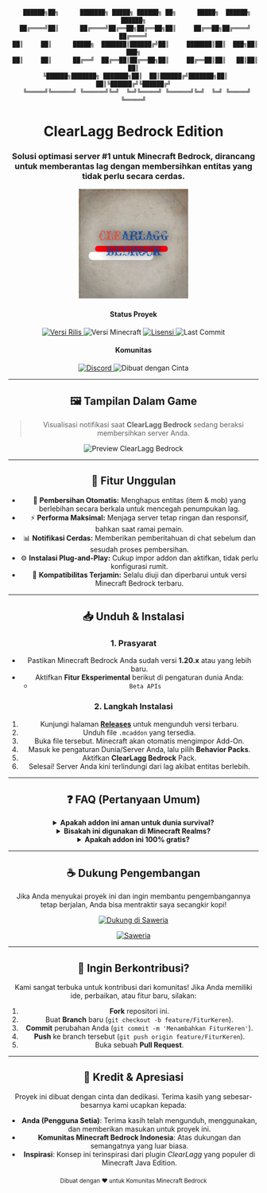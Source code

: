 <div align="center">

```
  ██████╗██╗      ███████╗ █████╗ ██████╗ ██╗      █████╗  ██████╗  ██████╗
 ██╔════╝██║      ██╔════╝██╔══██╗██╔══██╗██║     ██╔══██╗██╔════╝ ██╔════╝
 ██║     ██║      █████╗  ███████║██████╔╝██║     ███████║██║  ███╗██║  ███╗
 ██║     ██║      ██╔══╝  ██╔══██║██╔══██╗██║     ██╔══██║██║   ██║██║   ██║
 ╚██████╗███████╗ ███████╗██║  ██║██████╔╝███████╗██║  ██║╚██████╔╝╚██████╔╝
  ╚═════╝╚══════╝ ╚══════╝╚═╝  ╚═╝╚═════╝ ╚══════╝╚═╝  ╚═╝ ╚═════╝  ╚═════╝
```
<h1 align="center">ClearLagg Bedrock Edition</h1>
<h3 align="center">Solusi optimasi server #1 untuk Minecraft Bedrock, dirancang untuk memberantas lag dengan membersihkan entitas yang tidak perlu secara cerdas.</h3>

<img src="image/logo.png" alt="ClearLagg Bedrock Logo" width="220"/>

<div align="center">

<h4>Status Proyek</h4>
<p>
    <a href="https://github.com/[NAMA-PENGGUNA-GITHUB]/[NAMA-REPO-ANDA]/releases/latest">
        <img src="https://img.shields.io/github/v/release/[NAMA-PENGGUNA-GITHUB]/[NAMA-REPO-ANDA]?style=flat-square&logo=github&color=347d39&label=Rilis" alt="Versi Rilis"/>
    </a>
    <img src="https://img.shields.io/badge/Minecraft-1.20%2B-green?style=flat-square&logo=minecraft" alt="Versi Minecraft"/>
    <a href="https://github.com/[NAMA-PENGGUNA-GITHUB]/[NAMA-REPO-ANDA]/blob/main/LICENSE">
        <img src="https://img.shields.io/github/license/[NAMA-PENGGUNA-GITHUB]/[NAMA-REPO-ANDA]?style=flat-square&color=22c55e" alt="Lisensi"/>
    </a>
    <img src="https://img.shields.io/github/last-commit/[NAMA-PENGGUNA-GITHUB]/[NAMA-REPO-ANDA]?style=flat-square&logo=github&label=Commit%20Terakhir" alt="Last Commit"/>
</p>

<h4>Komunitas</h4>
<p>
    <a href="https://discord.gg/[KODE-UNDANGAN-DISCORD-ANDA]">
        <img src="https://img.shields.io/discord/1?style=flat-square&logo=discord&logoColor=white&label=Discord&color=5865F2" alt="Discord"/>
    </a>
    <img src="https://img.shields.io/badge/Dibuat_dengan-Cinta-ff69b4?style=flat-square" alt="Dibuat dengan Cinta"/>
</p>

</div>


---

## 🖼️ Tampilan Dalam Game
> Visualisasi notifikasi saat **ClearLagg Bedrock** sedang beraksi membersihkan server Anda.

<p align="center">
  <img src="image/preview.png" alt="Preview ClearLagg Bedrock" width="700"/>
</p>

---

## 🚀 Fitur Unggulan
- 🧹 **Pembersihan Otomatis:** Menghapus entitas (item & mob) yang berlebihan secara berkala untuk mencegah penumpukan lag.
- ⚡ **Performa Maksimal:** Menjaga server tetap ringan dan responsif, bahkan saat ramai pemain.
- 📊 **Notifikasi Cerdas:** Memberikan pemberitahuan di chat sebelum dan sesudah proses pembersihan.
- ⚙️ **Instalasi Plug-and-Play:** Cukup impor addon dan aktifkan, tidak perlu konfigurasi rumit.
- 🔄 **Kompatibilitas Terjamin:** Selalu diuji dan diperbarui untuk versi Minecraft Bedrock terbaru.

---

## 📥 Unduh & Instalasi

### 1. Prasyarat
- Pastikan Minecraft Bedrock Anda sudah versi **1.20.x** atau yang lebih baru.
- Aktifkan **Fitur Eksperimental** berikut di pengaturan dunia Anda:
  - `Beta APIs`

### 2. Langkah Instalasi
1. Kunjungi halaman **[Releases](https://github.com/[NAMA-PENGGUNA-GITHUB]/[NAMA-REPO-ANDA]/releases)** untuk mengunduh versi terbaru.
2. Unduh file `.mcaddon` yang tersedia.
3. Buka file tersebut. Minecraft akan otomatis mengimpor Add-On.
4. Masuk ke pengaturan Dunia/Server Anda, lalu pilih **Behavior Packs**.
5. Aktifkan **ClearLagg Bedrock** Pack.
6. Selesai! Server Anda kini terlindungi dari lag akibat entitas berlebih.

---

## ❓ FAQ (Pertanyaan Umum)

<details>
<summary><strong>Apakah addon ini aman untuk dunia survival?</strong></summary>
<br>
Sangat aman! Addon ini dirancang untuk hanya menghapus entitas umum seperti item yang tergeletak di tanah dan mob agresif standar. Entitas penting seperti Villager, Armor Stand, atau mob yang sudah diberi nama tidak akan terhapus.
</details>

<details>
<summary><strong>Bisakah ini digunakan di Minecraft Realms?</strong></summary>
<br>
Meskipun secara teori bisa, performa di Realms terkadang tidak stabil karena keterbatasan kustomisasi. Disarankan untuk digunakan pada server pribadi (BDS) atau dunia lokal untuk hasil terbaik.
</details>

<details>
<summary><strong>Apakah addon ini 100% gratis?</strong></summary>
<br>
Benar! Addon ini sepenuhnya gratis untuk digunakan dan didistribusikan. Namun, jika Anda merasa terbantu, dukungan dalam bentuk donasi akan sangat kami hargai untuk pengembangan di masa depan.
</details>

---

## ☕ Dukung Pengembangan
Jika Anda menyukai proyek ini dan ingin membantu pengembangannya tetap berjalan, Anda bisa mentraktir saya secangkir kopi!

<p align="center">
  <a href="https://saweria.co/Liplips">
    <img src="https://i.ibb.co/n7w6zH7/saweria-logo.png" width="200" alt="Dukung di Saweria"/>
  </a>
</p>

[![Saweria](https://img.shields.io/badge/☕-Traktir%20Kopi%20di%20Saweria-orange?style=for-the-badge&logo=buy-me-a-coffee)](https://saweria.co/Liplips)

---

## 🤝 Ingin Berkontribusi?
Kami sangat terbuka untuk kontribusi dari komunitas! Jika Anda memiliki ide, perbaikan, atau fitur baru, silakan:
1. **Fork** repositori ini.
2. Buat **Branch** baru (`git checkout -b feature/FiturKeren`).
3. **Commit** perubahan Anda (`git commit -m 'Menambahkan FiturKeren'`).
4. **Push** ke branch tersebut (`git push origin feature/FiturKeren`).
5. Buka sebuah **Pull Request**.

---

## 👥 Kredit & Apresiasi
Proyek ini dibuat dengan cinta dan dedikasi. Terima kasih yang sebesar-besarnya kami ucapkan kepada:

* **Anda (Pengguna Setia)**: Terima kasih telah mengunduh, menggunakan, dan memberikan masukan untuk proyek ini.
* **Komunitas Minecraft Bedrock Indonesia**: Atas dukungan dan semangatnya yang luar biasa.
* **Inspirasi**: Konsep ini terinspirasi dari plugin *ClearLagg* yang populer di Minecraft Java Edition.

<p align="center">
  <sub>Dibuat dengan ❤️ untuk Komunitas Minecraft Bedrock</sub>
</p>
